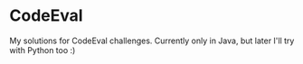CodeEval
========

My solutions for CodeEval challenges. Currently only in Java, but later I'll try with Python too :)

